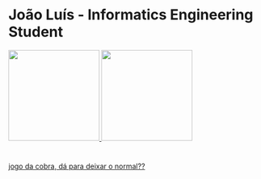 # João Luís - Informatics Engineering Student

<!--
**jnluis/jnluis** is a ✨ _special_ ✨ repository because its `README.md` (this file) appears on your GitHub profile.

Here are some ideas to get you started:

- 🔭 I’m currently working on ...
- 🌱 I’m currently learning ...
- 👯 I’m looking to collaborate on ...
- 🤔 I’m looking for help with ...
- 💬 Ask me about ...
- 📫 How to reach me: ...
- 😄 Pronouns: ...
- ⚡ Fun fact: ...
-->

<div> 
  <a href="https://github.com/jnluis">
  <img height="180em" src="https://github-readme-stats.vercel.app/api?username=jnluis&show_icons=true&hide_border=true&theme=vision-friendly-dark&include_all_commits=true&count_private=true"/>
  <img height="180em" src="https://github-readme-stats.vercel.app/api/top-langs/?username=jnluis&layout=compact&hide_border=true&theme=vision-friendly-dark" />
</div>

#
<!--
# 🏆GitHub Profile Trophy

[![trophy](https://github-profile-trophy.vercel.app/?username=jnluis&theme=gruvbox)](https://github.com/ryo-ma/github-profile-trophy)
-->

jogo da cobra, dá para deixar o normal??
